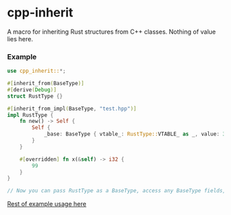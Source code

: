 # cpp-inherit
A macro for inheriting Rust structures from C++ classes. Nothing of value lies here.

### Example

```rust
use cpp_inherit::*;

#[inherit_from(BaseType)]
#[derive(Debug)]
struct RustType {}

#[inherit_from_impl(BaseType, "test.hpp")]
impl RustType {
    fn new() -> Self {
        Self {
            _base: BaseType { vtable_: RustType::VTABLE_ as _, value: 3 }
        }
    }

    #[overridden] fn x(&self) -> i32 {
        99
    }
}

// Now you can pass RustType as a BaseType, access any BaseType fields, call any BaseType methods (virtual or not), from either C++ or Rust
```

[Rest of example usage here](https://github.com/jam1garner/cpp-inherit-test)

